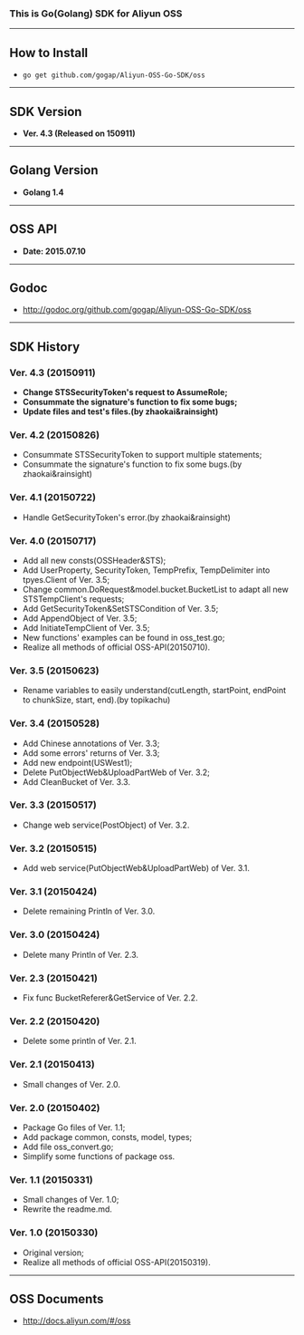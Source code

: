 ### This is Go(Golang) SDK for Aliyun OSS ###
---

## How to Install ##
* `go get github.com/gogap/Aliyun-OSS-Go-SDK/oss`

---

## SDK Version ##
* <strong>Ver. 4.3 (Released on 150911)</strong>

---

## Golang Version ##
* <strong>Golang 1.4</strong>

---

## OSS API ##
* <strong>Date: 2015.07.10</strong>

---

## Godoc ##
* <http://godoc.org/github.com/gogap/Aliyun-OSS-Go-SDK/oss>

---

## SDK History ##

### Ver. 4.3 (20150911) ###
* <strong>Change STSSecurityToken's request to AssumeRole;
* Consummate the signature's function to fix some bugs;
* Update files and test's files.(by zhaokai&rainsight)</strong>

### Ver. 4.2 (20150826) ###
* Consummate STSSecurityToken to support multiple statements;
* Consummate the signature's function to fix some bugs.(by zhaokai&rainsight)

### Ver. 4.1 (20150722) ###
* Handle GetSecurityToken's error.(by zhaokai&rainsight)

### Ver. 4.0 (20150717) ###
* Add all new consts(OSSHeader&STS);
* Add UserProperty, SecurityToken, TempPrefix, TempDelimiter into tpyes.Client of Ver. 3.5;
* Change common.DoRequest&model.bucket.BucketList to adapt all new STSTempClient's requests;
* Add GetSecurityToken&SetSTSCondition of Ver. 3.5;
* Add AppendObject of Ver. 3.5;
* Add InitiateTempClient of Ver. 3.5;
* New functions' examples can be found in oss_test.go;
* Realize all methods of official OSS-API(20150710).

### Ver. 3.5 (20150623) ###
* Rename variables to easily understand(cutLength, startPoint, endPoint to chunkSize, start, end).(by topikachu)

### Ver. 3.4 (20150528) ###
* Add Chinese annotations of Ver. 3.3;
* Add some errors' returns of Ver. 3.3;
* Add new endpoint(USWest1);
* Delete PutObjectWeb&UploadPartWeb of Ver. 3.2;
* Add CleanBucket of Ver. 3.3.

### Ver. 3.3 (20150517) ###
* Change web service(PostObject) of Ver. 3.2.

### Ver. 3.2 (20150515) ###
* Add web service(PutObjectWeb&UploadPartWeb) of Ver. 3.1.

### Ver. 3.1 (20150424) ###
* Delete remaining Println of Ver. 3.0.

### Ver. 3.0 (20150424) ###
* Delete many Println of Ver. 2.3.

### Ver. 2.3 (20150421) ###
* Fix func BucketReferer&GetService of Ver. 2.2.

### Ver. 2.2 (20150420) ###
* Delete some println of Ver. 2.1.

### Ver. 2.1 (20150413) ###
* Small changes of Ver. 2.0.

### Ver. 2.0 (20150402)
* Package Go files of Ver. 1.1;  
* Add package common, consts, model, types;  
* Add file oss_convert.go;  
* Simplify some functions of package oss.

### Ver. 1.1 (20150331) ###
* Small changes of Ver. 1.0;  
* Rewrite the readme.md.

### Ver. 1.0 (20150330) ###
* Original version;
* Realize all methods of official OSS-API(20150319).

---

## OSS Documents ##
* <http://docs.aliyun.com/#/oss>  
